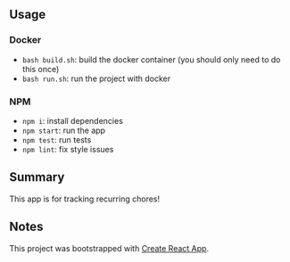 ## Usage

### Docker
- `bash build.sh`: build the docker container (you should only need to do this once)
- `bash run.sh`: run the project with docker

### NPM
- `npm i`: install dependencies
- `npm start`: run the app
- `npm test`: run tests
- `npm lint`: fix style issues

## Summary
This app is for tracking recurring chores!

## Notes
This project was bootstrapped with [Create React App](https://github.com/facebook/create-react-app).
